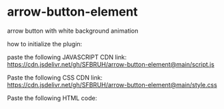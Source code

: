 # arrow-button-element
arrow button with white background animation 


how to initialize the plugin:

paste the following JAVASCRIPT CDN link: https://cdn.jsdelivr.net/gh/SFBRUH/arrow-button-element@main/script.js

Paste the following CSS CDN link: https://cdn.jsdelivr.net/gh/SFBRUH/arrow-button-element@main/style.css 

Paste the following HTML code:

<!-- 

 <a href="#!" class="btn">
	<i class="material-icons">arrow_forward</i>
</a> 

--!>
